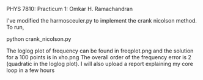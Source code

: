 PHYS 7810: Practicum 1: Omkar H. Ramachandran

I've modified the harmosceuler.py to implement the crank nicolson method. To run,

python crank_nicolson.py

The loglog plot of frequency can be found in freqplot.png and the solution for a 100 points is in xho.png
The overall order of the frequency error is 2 (quadratic in the loglog plot).
I will also upload a report explaining my core loop in a few hours
